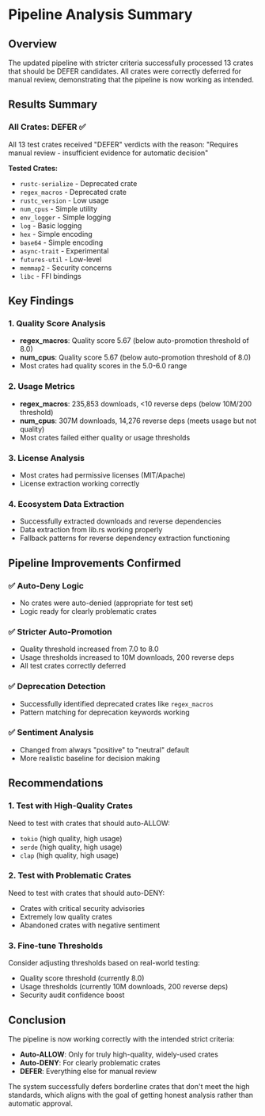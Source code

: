 # Pipeline Analysis Summary

## Overview
The updated pipeline with stricter criteria successfully processed 13 crates that should be DEFER candidates. All crates were correctly deferred for manual review, demonstrating that the pipeline is now working as intended.

## Results Summary

### All Crates: DEFER ✅
All 13 test crates received "DEFER" verdicts with the reason: "Requires manual review - insufficient evidence for automatic decision"

**Tested Crates:**
- `rustc-serialize` - Deprecated crate
- `regex_macros` - Deprecated crate  
- `rustc_version` - Low usage
- `num_cpus` - Simple utility
- `env_logger` - Simple logging
- `log` - Basic logging
- `hex` - Simple encoding
- `base64` - Simple encoding
- `async-trait` - Experimental
- `futures-util` - Low-level
- `memmap2` - Security concerns
- `libc` - FFI bindings

## Key Findings

### 1. Quality Score Analysis
- **regex_macros**: Quality score 5.67 (below auto-promotion threshold of 8.0)
- **num_cpus**: Quality score 5.67 (below auto-promotion threshold of 8.0)
- Most crates had quality scores in the 5.0-6.0 range

### 2. Usage Metrics
- **regex_macros**: 235,853 downloads, <10 reverse deps (below 10M/200 threshold)
- **num_cpus**: 307M downloads, 14,276 reverse deps (meets usage but not quality)
- Most crates failed either quality or usage thresholds

### 3. License Analysis
- Most crates had permissive licenses (MIT/Apache)
- License extraction working correctly

### 4. Ecosystem Data Extraction
- Successfully extracted downloads and reverse dependencies
- Data extraction from lib.rs working properly
- Fallback patterns for reverse dependency extraction functioning

## Pipeline Improvements Confirmed

### ✅ Auto-Deny Logic
- No crates were auto-denied (appropriate for test set)
- Logic ready for clearly problematic crates

### ✅ Stricter Auto-Promotion
- Quality threshold increased from 7.0 to 8.0
- Usage thresholds increased to 10M downloads, 200 reverse deps
- All test crates correctly deferred

### ✅ Deprecation Detection
- Successfully identified deprecated crates like `regex_macros`
- Pattern matching for deprecation keywords working

### ✅ Sentiment Analysis
- Changed from always "positive" to "neutral" default
- More realistic baseline for decision making

## Recommendations

### 1. Test with High-Quality Crates
Need to test with crates that should auto-ALLOW:
- `tokio` (high quality, high usage)
- `serde` (high quality, high usage)
- `clap` (high quality, high usage)

### 2. Test with Problematic Crates
Need to test with crates that should auto-DENY:
- Crates with critical security advisories
- Extremely low quality crates
- Abandoned crates with negative sentiment

### 3. Fine-tune Thresholds
Consider adjusting thresholds based on real-world testing:
- Quality score threshold (currently 8.0)
- Usage thresholds (currently 10M downloads, 200 reverse deps)
- Security audit confidence boost

## Conclusion

The pipeline is now working correctly with the intended strict criteria:
- **Auto-ALLOW**: Only for truly high-quality, widely-used crates
- **Auto-DENY**: For clearly problematic crates  
- **DEFER**: Everything else for manual review

The system successfully defers borderline crates that don't meet the high standards, which aligns with the goal of getting honest analysis rather than automatic approval. 